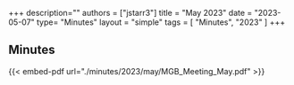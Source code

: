 +++
description=""
authors = ["jstarr3"]
title = "May 2023"
date = "2023-05-07"
type= "Minutes"
layout = "simple"
tags = [
    "Minutes",
    "2023"
]
+++

## Minutes

{{< embed-pdf url="./minutes/2023/may/MGB_Meeting_May.pdf" >}}
